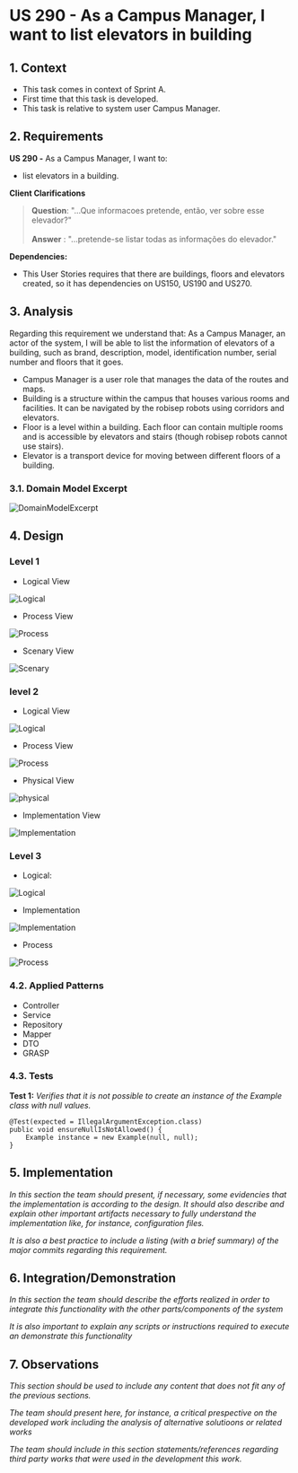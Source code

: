 # US 290 - As a Campus Manager, I want to list elevators in building

## 1. Context

* This task comes in context of Sprint A.
* First time that this task is developed.
* This task is relative to system user Campus Manager.

## 2. Requirements

**US 290 -** As a Campus Manager, I want to:

* list elevators in a building.

**Client Clarifications**
>**Question**: "...Que informacoes pretende, então, ver sobre esse elevador?"<br>
><br> **Answer** : "...pretende-se listar todas as informações do elevador."
			

**Dependencies:**
* This User Stories requires that there are buildings, floors and elevators created, so it has dependencies on US150, US190 and US270.

## 3. Analysis

Regarding this requirement we understand that: As a Campus Manager, an actor of the system, I will be able to list the
information of elevators of a building, such as brand, description, model, identification number, serial number and floors that it goes. 
* Campus Manager is a user role that manages the data of the routes and maps.
* Building is a structure within the campus that houses various rooms and facilities. It can be navigated by the robisep robots using corridors and elevators.
* Floor is a level within a building. Each floor can contain multiple rooms and is accessible by elevators and stairs (though robisep robots cannot use stairs).
* Elevator is a transport device for moving between different floors of a building.

### 3.1. Domain Model Excerpt

![DomainModelExcerpt](./Diagrams/DomainModelExcerpt.svg)

## 4. Design
### Level 1

* Logical View

![Logical](./Diagrams/Level1/LogicalViewLevel1.svg)

* Process View

![Process](./Diagrams/Level1/ProcessViewLevel1.svg)

* Scenary View

![Scenary](./Diagrams/Level1/ScenaryViewLevel1.svg)

### level 2

* Logical View

![Logical](./Diagrams/Level2/LogicalViewLevel2.svg)

* Process View

![Process](./Diagrams/Level2/ProcessViewLevel2.svg)

* Physical View

![physical](./Diagrams/Level2/PhysicalViewLevel2.svg)

* Implementation View

![Implementation](./Diagrams/Level2/ImplementationViewLevel2.svg)

### Level 3

* Logical:

![Logical](./Diagrams/Level3/logicalViewMasterDataBuilding.svg)

* Implementation

![Implementation](./Diagrams/Level3/ImplementationViewLevel3.svg)

* Process

![Process](./Diagrams/Level3/ProcessViewLevel3.svg)

### 4.2. Applied Patterns
* Controller
* Service
* Repository
* Mapper
* DTO
* GRASP

### 4.3. Tests

**Test 1:** *Verifies that it is not possible to create an instance of the Example class with null values.*

```
@Test(expected = IllegalArgumentException.class)
public void ensureNullIsNotAllowed() {
	Example instance = new Example(null, null);
}
````

## 5. Implementation

*In this section the team should present, if necessary, some evidencies that the implementation is according to the design. It should also describe and explain other important artifacts necessary to fully understand the implementation like, for instance, configuration files.*

*It is also a best practice to include a listing (with a brief summary) of the major commits regarding this requirement.*

## 6. Integration/Demonstration

*In this section the team should describe the efforts realized in order to integrate this functionality with the other parts/components of the system*

*It is also important to explain any scripts or instructions required to execute an demonstrate this functionality*

## 7. Observations

*This section should be used to include any content that does not fit any of the previous sections.*

*The team should present here, for instance, a critical prespective on the developed work including the analysis of alternative solutioons or related works*

*The team should include in this section statements/references regarding third party works that were used in the development this work.*